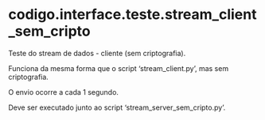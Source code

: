 <a id="module-codigo.interface.teste.stream_client_sem_cripto"></a>

<a id="codigo-interface-teste-stream-client-sem-cripto"></a>

# codigo.interface.teste.stream_client_sem_cripto

Teste do stream de dados - cliente (sem criptografia).

Funciona da mesma forma que o script ‘stream_client.py’, mas sem criptografia.

O envio ocorre a cada 1 segundo.

Deve ser executado junto ao script ‘stream_server_sem_cripto.py’.
